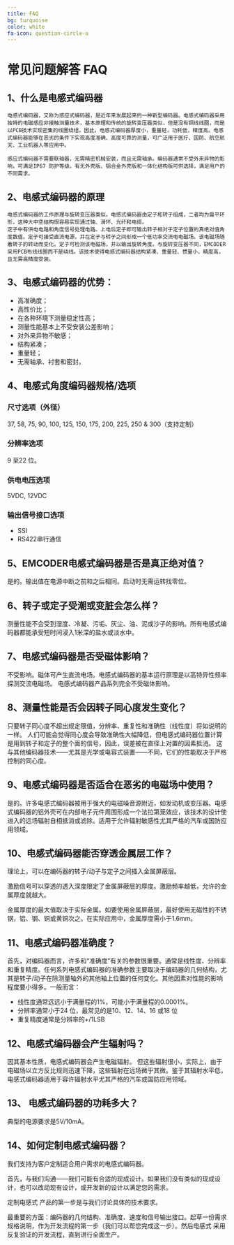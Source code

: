 ```yaml
---
title: FAQ
bg: turquoise
color: white
fa-icon: question-circle-o
---
```


# 常见问题解答 FAQ


## 1、什么是电感式编码器

`电感式编码器，又称为感应式编码器，是近年来发展起来的一种新型编码器。电感式编码器采用独特的电磁感应非接触测量技术，基本原理和传统的旋转变压器类似，但是没有铜线线圈，而是以PCB技术实现密集的线圈绕组。因此，电感式编码器厚度小，重量轻，功耗低，精度高。电感式编码器能够在恶劣的条件下实现高度准确、高度可靠的测量，可广泛用于医疗、国防、航空航天、工业机器人等应用中。`

`感应式编码器不需要联轴器，无需精密机械安装，而且无需轴承。编码器通常不受外来异物的影响，可满足IP67 防护等级。有无外壳版、铝合金外壳版和一体化结构版可供选择，满足用户的不同需求。`

## 2、电感式编码器的原理
```
电感式编码器的工作原理与旋转变压器类似。电感式编码器由定子和转子组成，二者均为扁平环形，这种大中空结构很容易实现通过轴、滑环、光纤和电缆。
定子中有供电电路和角度信号处理电路。上电后定子即可输出转子相对于定子位置的真绝对值角度数值。定子可接受直流电源，并在定子与转子之间形成一个低功率交流电电磁场。该电磁场随着转子的转动而变化。定子可检测该电磁场，并以输出旋转角度。与旋转变压器不同，EMCODER采用PCB布线线圈而不是绕线。该技术使得电感式编码器结构紧凑、重量轻、惯量小、精度高，且无需高精度安装。
```



## 3、电感式编码器的优势：

- 高准确度；
- 高性价比；
- 在各种环境下测量稳定性高；
- 测量性能基本上不受安装公差影响；
- 对外来异物不敏感；
- 结构紧凑；
- 重量轻；
- 无需轴承、衬套和密封。

## 4、电感式角度编码器规格/选项 ##

### 尺寸选项（外径）
37, 58, 75, 90, 100, 125, 150, 175, 200, 225, 250 & 300（支持定制）

### 分辨率选项
9 至22 位。

### 供电电压选项
5VDC, 12VDC

### 输出信号接口选项
- SSI
- RS422串行通信

## 5、EMCODER电感式编码器是否是真正绝对值？ ##
是的。输出值在电源中断之前和之后相同。启动时无需运转找零位。

## 6、转子或定子受潮或变脏会怎么样？ ##
测量性能不会受到湿度、冷凝、污垢、灰尘、油、泥或沙子的影响。所有电感式编码器都能承受短时间浸入1米深的盐水或淡水中。
## 7、电感式编码器是否受磁体影响？ ##
不受影响。磁体可产生直流电场。电感式编码器的基本运行原理是以高特异性频率探测交流电磁场。
电感式编码器产品系列完全不受磁体影响。

## 8、测量性能是否会因转子同心度发生变化？ ##
只要转子同心度不超出规定限值，分辨率、重复性和准确性（线性度）将如说明的一样。 人们可能会觉得同心度会导致准确性大幅降低，但电感式编码器位置计算是用到转子和定子的整个面的信号，因此，误差被在直径上对置的因素抵消。 这与其他编码器技术——尤其是光学或电容式装置——不同，它们的性能取决于严格控制的同心度。
## 9、电感式编码器是否适合在恶劣的电磁场中使用？ ##
是的。许多电感式编码器被用于强大的电磁噪音源附近，如发动机或变压器。电感式编码器的铝外壳可在内部电子元件周围形成一个法拉第笼效应，该技术的设计使进入的远场辐射自相抵消或滤除。适用于允许辐射敏感性尤其严格的汽车或国防应用领域。

## 10、电感式编码器能否穿透金属层工作？ ##
理论上，可以在编码器的转子/动子与定子之间插入金属屏蔽层。

激励信号可以穿透的透入深度限定了金属屏蔽层的厚度。激励频率越低，允许的金属厚度就越大。

金属厚度的最大值取决于实际金属。如要使用金属屏蔽层，最好使用无磁性的不锈钢，铝、钢、铜或黄铜次之。在实际应用中，金属厚度需小于1.6mm。

## 11、电感式编码器准确度？ ##
首先，对编码器而言，许多和“准确度”有关的参数很重要。通常是线性度、分辨率和重复精度。任何系列电感式编码器的准确参数主要取决于编码器的几何结构，尤其是转子/动子在除测量轴外的其他轴上位置的任何变化。其他因素对性能的影响程度要小得多。一般而言：

- 线性度通常远远小于满量程的1%，可能小于满量程的0.0001%。
- 分辨率通常小于24 位，最常见的是10、12、14、16 或18 位
- 重复精度通常是分辨率的+/1LSB


## 12、电感式编码器会产生辐射吗？ ##
因其基本性质，电感式编码器会产生电磁辐射。 但这些辐射很小，实际上，由于电磁场以立方反比规则迅速下降，这些辐射在远场微乎其微。鉴于其辐射水平低，电感式编码器适用于容许辐射水平尤其严格的汽车或国防应用领域。

## 13、 电感式编码器的功耗多大？ ##
典型的电源要求是5V/10mA。

## 14、如何定制电感式编码器？ ##
我们支持为客户定制适合用户需求的电感式编码器。

首先，与我们沟通——我们可能有合适的现成设计。如果我们没有类似的现成设计，也可以改动现有设计，或开发新的设计以满足您的需求。

定制电感式 产品的第一步是与我们讨论具体的技术要求。

最重要的方面：编码器的几何结构、准确度、速度和信号输出接口。起草一份需求规格说明，作为开发流程的第一步（我们可以帮您完成这一步）。然后电感式 采用反复验证的开发流程，直到进行全面生产。
